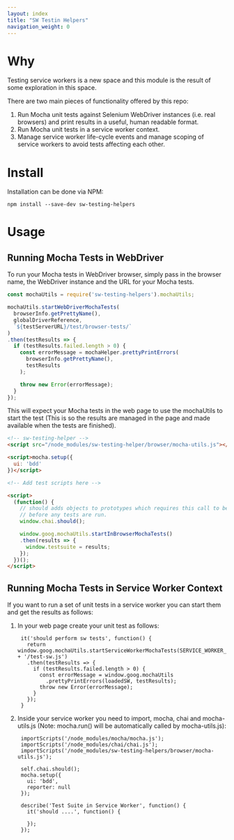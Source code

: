 ```yaml
---
layout: index
title: "SW Testin Helpers"
navigation_weight: 0
---
```


# Why

Testing service workers is a new space and this module is the result of some
exploration in this space.

There are two main pieces of functionality offered by this repo:

1. Run Mocha unit tests against Selenium WebDriver instances
(i.e. real browsers) and print results in a useful, human readable format.
1. Run Mocha unit tests in a service worker context.
1. Manage service worker life-cycle events and manage scoping of service
workers to avoid tests affecting each other.

# Install

Installation can be done via NPM:

    npm install --save-dev sw-testing-helpers

# Usage

## Running Mocha Tests in WebDriver

To run your Mocha tests in WebDriver browser, simply pass in the browser name,
the WebDriver instance and the URL for your Mocha tests.

```javascript
const mochaUtils = require('sw-testing-helpers').mochaUtils;

mochaUtils.startWebDriverMochaTests(
  browserInfo.getPrettyName(),
  globalDriverReference,
  `${testServerURL}/test/browser-tests/`
)
.then(testResults => {
  if (testResults.failed.length > 0) {
    const errorMessage = mochaHelper.prettyPrintErrors(
      browserInfo.getPrettyName(),
      testResults
    );

    throw new Error(errorMessage);
  }
});
```

This will expect your Mocha tests in the web page to use the mochaUtils to
start the test (This is so the results are managed in the page and made
available when the tests are finished).

```html
<!-- sw-testing-helper -->
<script src="/node_modules/sw-testing-helper/browser/mocha-utils.js"></script>

<script>mocha.setup({
  ui: 'bdd'
})</script>

<!-- Add test scripts here -->

<script>
  (function() {
    // should adds objects to prototypes which requires this call to be made
    // before any tests are run.
    window.chai.should();

    window.goog.mochaUtils.startInBrowserMochaTests()
    .then(results => {
      window.testsuite = results;
    });
  })();
</script>
```

## Running Mocha Tests in Service Worker Context

If you want to run a set of unit tests in a service worker you can start them
and get the results as follows:

1. In your web page create your unit test as follows:

        it('should perform sw tests', function() {
          return window.goog.mochaUtils.startServiceWorkerMochaTests(SERVICE_WORKER_PATH + '/test-sw.js')
          .then(testResults => {
            if (testResults.failed.length > 0) {
              const errorMessage = window.goog.mochaUtils
                .prettyPrintErrors(loadedSW, testResults);
              throw new Error(errorMessage);
            }
          });
        }

1. Inside your service worker you need to import, mocha, chai and
mocha-utils.js (Note: mocha.run() will be automatically called
by mocha-utils.js):

        importScripts('/node_modules/mocha/mocha.js');
        importScripts('/node_modules/chai/chai.js');
        importScripts('/node_modules/sw-testing-helpers/browser/mocha-utils.js');

        self.chai.should();
        mocha.setup({
          ui: 'bdd',
          reporter: null
        });

        describe('Test Suite in Service Worker', function() {
          it('should ....', function() {

          });
        });

